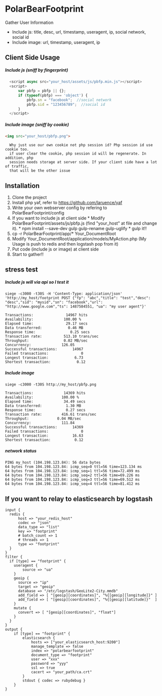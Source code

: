 # PolarBearFootprint

Gather User Information 
* Include js: title, desc, url, timestamp, useragent, ip, social network, social id
* Include image: url, timestamp, useragent, ip
  
## Client Side Usage

##### Include js (sniff by fingerprint)
```javascript
  <script async src="your_host/assets/js/pbfp.min.js"></script>
  <script>
      var pbfp = pbfp || {};
      if (typeof(pbfp) === 'object') {
          pbfp.sn = "facebook";  //social network
          pbfp.sid = "123456789";  //social id
      }
  </script>
```

##### Include image (sniff by cookie)
```html
<img src="your_host/pbfp.png">
```  
```remark  
  Why just use our own cookie not php session id? Php session id use cookie too. 
  if user clear the cookie, php session id will be regenerate. In addition, php 
  session needs storage at server side. If your client side have a lot of traffic, 
  that will be the other issue
```

## Installation
  1. Clone the project 
  2. Install php yaf, refer to https://github.com/laruence/yaf
  3. Write your own webserver config by refering to PolarBearFootprint/config
  4. If you want to include js at client side
    * Modify PolarBearFootprint/assets/js/pbfp.js (find "your_host" at file and change it).
    * npm install --save-dev gulp gulp-rename gulp-uglify
    * gulp it!!
  5. cp -r PolarBearFootprint/app/* Your_DocumentRoot
  6. Modify Your_DocumentRoot/application/models/MyAction.php (My Usage is push to redis and then logstash pop from it)
  7. Put code (include js or image) at client side
  8. Start to gather!!

## stress test

##### Include js will via api so I test it
```report
siege -c3000 -t30S -H 'Content-Type: application/json' 'http://my_host/footprint POST {"fp": "abc","title": "test","desc": "desc","sid": "mysid","sn": "facebook","url": "http://www.google.com","ts": 1487584551, "ua": "my user agent"}'

Transactions:               14967 hits
Availability:              100.00 %
Elapsed time:               29.17 secs
Data transferred:            0.46 MB
Response time:                0.25 secs
Transaction rate:          513.10 trans/sec
Throughput:                0.02 MB/sec
Concurrency:              126.05
Successful transactions:       14967
Failed transactions:               0
Longest transaction:            6.73
Shortest transaction:            0.12
```

##### Include image
```report
siege -c3000 -t30S http://my_host/pbfp.png

Transactions:		       14369 hits
Availability:		      100.00 %
Elapsed time:		       34.49 secs
Data transferred:	        1.30 MB
Response time:		        0.27 secs
Transaction rate:	      416.61 trans/sec
Throughput:		        0.04 MB/sec
Concurrency:		      111.84
Successful transactions:       14369
Failed transactions:	           0
Longest transaction:	       16.63
Shortest transaction:	        0.12
```

##### network status
```report
PING my_host (104.198.123.84): 56 data bytes
64 bytes from 104.198.123.84: icmp_seq=0 ttl=56 time=123.134 ms
64 bytes from 104.198.123.84: icmp_seq=1 ttl=56 time=72.499 ms
64 bytes from 104.198.123.84: icmp_seq=2 ttl=56 time=69.226 ms
64 bytes from 104.198.123.84: icmp_seq=3 ttl=56 time=69.512 ms
64 bytes from 104.198.123.84: icmp_seq=4 ttl=56 time=81.412 ms
```

## If you want to relay to elasticsearch by logstash
```config
input {
  redis {
      host => "your_redis_host"
      codec => "json"
      data_type => "list"
      key => "footprint"
      # batch_count => 1
      # threads => 1
      type => "footprint"
  }
}
filter {
  if [type] == "footprint" {
    useragent {
        source => "ua"
    }
    geoip {
      source => "ip"
      target => "geoip"
      database => "/etc/logstash/GeoLite2-City.mmdb"
      add_field => [ "[geoip][coordinates]", "%{[geoip][longitude]}" ]
      add_field => [ "[geoip][coordinates]", "%{[geoip][latitude]}"  ]
    }
    mutate {
      convert => [ "[geoip][coordinates]", "float"]
    }
  }
}
output {
    if [type] == "footprint" {
        elasticsearch {
            hosts => ["your_elasticsearch_host:9200"]
            manage_template => false
            index => "polarbearfootprint"
            document_type => "footprint"
            user => "xxx"
            password => "yyy"
            ssl => true
            cacert => "your_path/ca.crt"
        }
        stdout { codec => rubydebug }
    }
}
```
